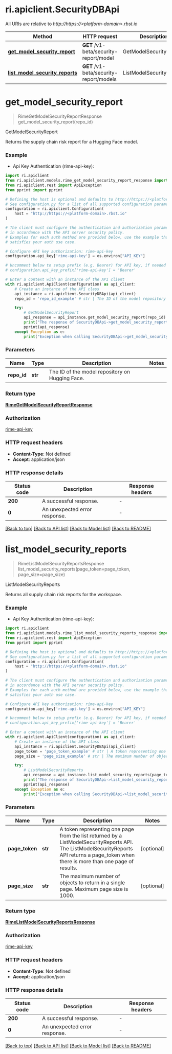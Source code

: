 # ri.apiclient.SecurityDBApi

All URIs are relative to *http://https://&lt;platform-domain&gt;.rbst.io*

Method | HTTP request | Description
------------- | ------------- | -------------
[**get_model_security_report**](SecurityDBApi.md#get_model_security_report) | **GET** /v1-beta/security-report/model | GetModelSecurityReport
[**list_model_security_reports**](SecurityDBApi.md#list_model_security_reports) | **GET** /v1-beta/security-report/models | ListModelSecurityReports


# **get_model_security_report**
> RimeGetModelSecurityReportResponse get_model_security_report(repo_id)

GetModelSecurityReport

Returns the supply chain risk report for a Hugging Face model.

### Example

* Api Key Authentication (rime-api-key):

```python
import ri.apiclient
from ri.apiclient.models.rime_get_model_security_report_response import RimeGetModelSecurityReportResponse
from ri.apiclient.rest import ApiException
from pprint import pprint

# Defining the host is optional and defaults to http://https://<platform-domain>.rbst.io
# See configuration.py for a list of all supported configuration parameters.
configuration = ri.apiclient.Configuration(
    host = "http://https://<platform-domain>.rbst.io"
)

# The client must configure the authentication and authorization parameters
# in accordance with the API server security policy.
# Examples for each auth method are provided below, use the example that
# satisfies your auth use case.

# Configure API key authorization: rime-api-key
configuration.api_key['rime-api-key'] = os.environ["API_KEY"]

# Uncomment below to setup prefix (e.g. Bearer) for API key, if needed
# configuration.api_key_prefix['rime-api-key'] = 'Bearer'

# Enter a context with an instance of the API client
with ri.apiclient.ApiClient(configuration) as api_client:
    # Create an instance of the API class
    api_instance = ri.apiclient.SecurityDBApi(api_client)
    repo_id = 'repo_id_example' # str | The ID of the model repository on Hugging Face.

    try:
        # GetModelSecurityReport
        api_response = api_instance.get_model_security_report(repo_id)
        print("The response of SecurityDBApi->get_model_security_report:\n")
        pprint(api_response)
    except Exception as e:
        print("Exception when calling SecurityDBApi->get_model_security_report: %s\n" % e)
```



### Parameters


Name | Type | Description  | Notes
------------- | ------------- | ------------- | -------------
 **repo_id** | **str**| The ID of the model repository on Hugging Face. | 

### Return type

[**RimeGetModelSecurityReportResponse**](RimeGetModelSecurityReportResponse.md)

### Authorization

[rime-api-key](../README.md#rime-api-key)

### HTTP request headers

 - **Content-Type**: Not defined
 - **Accept**: application/json

### HTTP response details

| Status code | Description | Response headers |
|-------------|-------------|------------------|
**200** | A successful response. |  -  |
**0** | An unexpected error response. |  -  |

[[Back to top]](#) [[Back to API list]](../README.md#documentation-for-api-endpoints) [[Back to Model list]](../README.md#documentation-for-models) [[Back to README]](../README.md)

# **list_model_security_reports**
> RimeListModelSecurityReportsResponse list_model_security_reports(page_token=page_token, page_size=page_size)

ListModelSecurityReports

Returns all supply chain risk reports for the workspace.

### Example

* Api Key Authentication (rime-api-key):

```python
import ri.apiclient
from ri.apiclient.models.rime_list_model_security_reports_response import RimeListModelSecurityReportsResponse
from ri.apiclient.rest import ApiException
from pprint import pprint

# Defining the host is optional and defaults to http://https://<platform-domain>.rbst.io
# See configuration.py for a list of all supported configuration parameters.
configuration = ri.apiclient.Configuration(
    host = "http://https://<platform-domain>.rbst.io"
)

# The client must configure the authentication and authorization parameters
# in accordance with the API server security policy.
# Examples for each auth method are provided below, use the example that
# satisfies your auth use case.

# Configure API key authorization: rime-api-key
configuration.api_key['rime-api-key'] = os.environ["API_KEY"]

# Uncomment below to setup prefix (e.g. Bearer) for API key, if needed
# configuration.api_key_prefix['rime-api-key'] = 'Bearer'

# Enter a context with an instance of the API client
with ri.apiclient.ApiClient(configuration) as api_client:
    # Create an instance of the API class
    api_instance = ri.apiclient.SecurityDBApi(api_client)
    page_token = 'page_token_example' # str | A token representing one page from the list returned by a ListModelSecurityReports API. The ListModelSecurityReports API returns a page_token when there is more than one page of results. (optional)
    page_size = 'page_size_example' # str | The maximum number of objects to return in a single page. Maximum page size is 1000. (optional)

    try:
        # ListModelSecurityReports
        api_response = api_instance.list_model_security_reports(page_token=page_token, page_size=page_size)
        print("The response of SecurityDBApi->list_model_security_reports:\n")
        pprint(api_response)
    except Exception as e:
        print("Exception when calling SecurityDBApi->list_model_security_reports: %s\n" % e)
```



### Parameters


Name | Type | Description  | Notes
------------- | ------------- | ------------- | -------------
 **page_token** | **str**| A token representing one page from the list returned by a ListModelSecurityReports API. The ListModelSecurityReports API returns a page_token when there is more than one page of results. | [optional] 
 **page_size** | **str**| The maximum number of objects to return in a single page. Maximum page size is 1000. | [optional] 

### Return type

[**RimeListModelSecurityReportsResponse**](RimeListModelSecurityReportsResponse.md)

### Authorization

[rime-api-key](../README.md#rime-api-key)

### HTTP request headers

 - **Content-Type**: Not defined
 - **Accept**: application/json

### HTTP response details

| Status code | Description | Response headers |
|-------------|-------------|------------------|
**200** | A successful response. |  -  |
**0** | An unexpected error response. |  -  |

[[Back to top]](#) [[Back to API list]](../README.md#documentation-for-api-endpoints) [[Back to Model list]](../README.md#documentation-for-models) [[Back to README]](../README.md)

